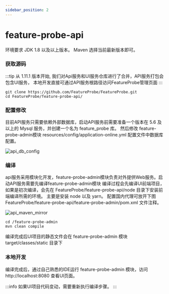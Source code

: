 ```yaml
---
sidebar_position: 2
---
```


# feature-probe-api

环境要求 JDK 1.8 以及以上版本。
Maven 选择当前最新版本即可。

### 获取源码

:::tip
从 1.11.1 版本开始, 我们对Api服务和UI服务仓库进行了合并，API服务打包会包含UI服务，
本地开发直接可通过API服务根路径访问FeatureProbe管理页面
:::

```shell
git clone https://github.com/FeatureProbe/FeatureProbe.git
cd FeatureProbe/feature-probe-api/
```

### 配置修改

目前API服务只需要依赖外部数据库，启动API服务前需要准备一个版本在 5.6 及以上的 Mysql 服务，并创建一个名为 feature_probe 库。
然后修改 feature-probe-admin模块 resources/config/application-online.yml 配置文件中数据库配置。

![api_db_config](/api_db_config.png)


### 编译

api服务采用模块化开发，feature-probe-admin模块负责对外提供Web服务。启动API服务需要先编译feature-probe-admin模块
编译过程会先编译UI前端项目，如果是初次编译，会先在 FeatureProbe/feature-probe-api/node 目录下安装前端编译所需的环境。
主要是安装 node 以及 yarn。 配置国内代理可放开下图 FeatureProbe/feature-probe-api/feature-probe-admin/pom.xml 文件注释。

![api_maven_mirror](/api_maven_mirror.png)

```shell
cd /feature-probe-admin
mvn clean compile
```

编译完成后UI项目的静态文件会在 feature-probe-admin 模块target/classes/static 目录下

### 本地开发

编译完成后，通过自己熟悉的IDE运行 feature-probe-admin 模块，访问 http://localhost:8080 查看UI页面。

:::info
如果UI项目代码变动，需要重新执行编译步骤。
:::

